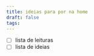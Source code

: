 ```yaml
---
title: ideias para por na home
draft: false
tags:
---
```

- [ ] lista de leituras
- [ ] lista de ideias